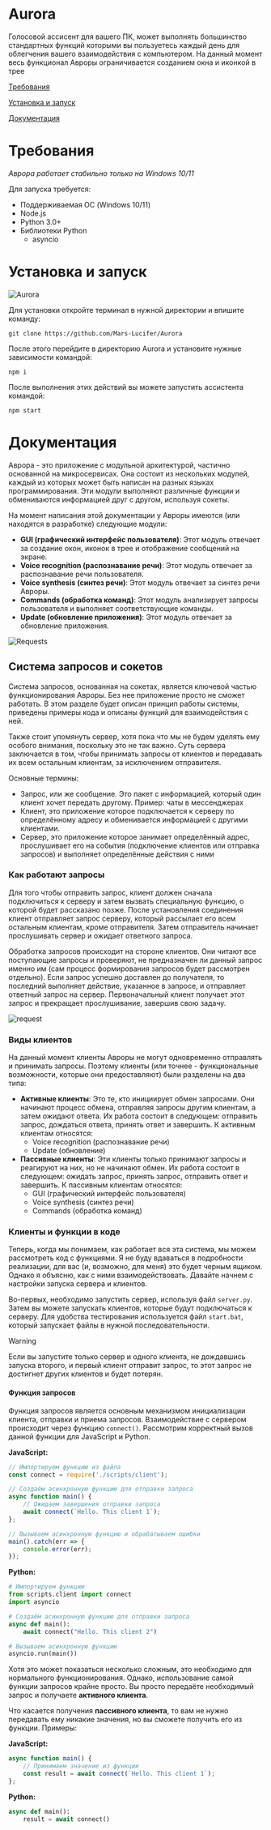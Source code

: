# Aurora

Голосовой ассисент для вашего ПК, может выполнять большинство стандартных функций которыми вы пользуетесь каждый день для облегчения вашего взаимодействия с компьютером. На данный момент весь функционал Авроры ограничивается созданием окна и иконкой в трее

[Требования](#требования)

[Установка и запуск](#установка-и-запуск)

[Документация](#документация)

# Требования

*Аврора работает стабильно только на Windows 10/11*

Для запуска требуется:
- Поддерживаемая ОС (Windows 10/11)
- Node.js
- Python 3.0+
- Библиотеки Python
  - asyncio

# Установка и запуск

![Aurora](/style/img/Test1.jpg)

Для установки откройте терминал в нужной директории и впишите команду:

`git clone https://github.com/Mars-Lucifer/Aurora`

После этого перейдите в директорию Aurora и установите нужные зависимости командой:

`npm i`

После выполнения этих действий вы можете запустить ассистента командой:

`npm start`

# Документация

Аврора - это приложение с модульной архитектурой, частично основанной на микросервисах. Она состоит из нескольких модулей, каждый из которых может быть написан на разных языках программирования. Эти модули выполняют различные функции и обмениваются информацией друг с другом, используя сокеты.

На момент написания этой документации у Авроры имеются (или находятся в разработке) следующие модули:
- **GUI (графический интерфейс пользователя)**: Этот модуль отвечает за создание окон, иконок в трее и отображение сообщений на экране.
- **Voice recognition (распознавание речи)**: Этот модуль отвечает за распознавание речи пользователя.
- **Voice synthesis (синтез речи)**: Этот модуль отвечает за синтез речи Авроры.
- **Commands (обработка команд)**: Этот модуль анализирует запросы пользователя и выполняет соответствующие команды.
- **Update (обновление приложения)**: Этот модуль отвечает за обновление приложения.

![Requests](/style/img/requests.png)

## Система запросов и сокетов

Система запросов, основанная на сокетах, является ключевой частью функционирования Авроры. Без нее приложение просто не сможет работать. В этом разделе будет описан принцип работы системы, приведены примеры кода и описаны функций для взаимодействия с ней.

Также стоит упомянуть сервер, хотя пока что мы не будем уделять ему особого внимания, поскольку это не так важно. Суть сервера заключается в том, чтобы принимать запросы от клиентов и передавать их всем остальным клиентам, за исключением отправителя.

Основные термины:
- Запрос, или же сообщение. Это пакет с информацией, который один клиент хочет передать другому. Пример: чаты в мессенджерах
- Клиент, это приложение которое подключается к серверу по определённому адресу и обменивается информацией с другими клиентами.
- Сервер, это приложение которое занимает определённый адрес, прослушивает его на события (подключение клиентов или отправка запросов) и выполняет определённые действия с ними

### Как работают запросы

Для того чтобы отправить запрос, клиент должен сначала подключиться к серверу и затем вызвать специальную функцию, о которой будет рассказано позже. После установления соединения клиент отправляет запрос серверу, который рассылает его всем остальным клиентам, кроме отправителя. Затем отправитель начинает прослушивать сервер и ожидает ответного запроса.

Обработка запросов происходит на стороне клиентов. Они читают все поступающие запросы и проверяют, не предназначен ли данный запрос именно им (сам процесс формирования запросов будет рассмотрен отдельно). Если запрос успешно доставлен до получателя, то последний выполняет действие, указанное в запросе, и отправляет ответный запрос на сервер. Первоначальный клиент получает этот запрос и прекращает прослушивание, завершив свою задачу.

![request](/style/img/request.png)

### Виды клиентов

На данный момент клиенты Авроры не могут одновременно отправлять и принимать запросы. Поэтому клиенты (или точнее - функциональные возможности, которые они предоставляют) были разделены на два типа:
- **Активные клиенты**: Это те, кто инициирует обмен запросами. Они начинают процесс обмена, отправляя запросы другим клиентам, а затем ожидают ответа. Их работа состоит в следующем: отправить запрос, дождаться ответа, принять ответ и завершить. К активным клиентам относятся:
  - Voice recognition (распознавание речи)
  - Update (обновление)
- **Пассивные клиенты**: Эти клиенты только принимают запросы и реагируют на них, но не начинают обмен. Их работа состоит в следующем: ожидать запрос, принять запрос, отправить ответ и завершить. К пассивным клиентам относятся:
  - GUI (графический интерфейс пользователя)
  - Voice synthesis (синтез речи)
  - Commands (обработка команд)
 
### Клиенты и функции в коде

Теперь, когда мы понимаем, как работает вся эта система, мы можем рассмотреть код с функциями. Я не буду вдаваться в подробности реализации, для вас (и, возможно, для меня) это будет черным ящиком. Однако я объясню, как с ними взаимодействовать. Давайте начнем с настройки запуска сервера и клиентов.

Во-первых, необходимо запустить сервер, используя файл `server.py`. Затем вы можете запускать клиентов, которые будут подключаться к серверу. Для удобства тестирования используется файл `start.bat`, который запускает файлы в нужной последовательности.

> [!WARNING]
> Если вы запустите только сервер и одного клиента, не дождавшись запуска второго, и первый клиент отправит запрос, то этот запрос не достигнет других клиентов и будет потерян.

#### Функция запросов

Функция запросов является основным механизмом инициализации клиента, отправки и приема запросов. Взаимодействие с сервером происходит через функцию `connect()`. Рассмотрим корректный вызов данной функции для JavaScript и Python.

**JavaScript:**
```javascript
// Импортируем функцию из файла
const connect = require('./scripts/client');

// Создаём асинхронную функцию для отправки запроса
async function main() {
    // Ожидаем завершения отправки запроса
    await connect(`Hello. This client 1`);
};

// Вызываем асинхронную функцию и обрабатываем ошибки
main().catch(err => {
    console.error(err);
});
```

**Python:**
```python
# Импортируем функцию
from scripts.client import connect
import asyncio

# Создаём асинхронную функцию для отправки запроса
async def main():
    await connect("Hello. This client 2")

# Вызываем асинхронную функцию
asyncio.run(main())
```

Хотя это может показаться несколько сложным, это необходимо для нормального функционирования. Однако, использование самой функции запросов крайне просто. Вы просто передаёте необходимый запрос и получаете **активного клиента**. 

Что касается получения **пассивного клиента**, то вам не нужно передавать ему никакие значения, но вы сможете получить его из функции. Примеры:

**JavaScript:**
```javascript
async function main() {
    // Принимаем значение из функции
    const result = await connect(`Hello. This client 1`);
};
```

**Python:**
```python
async def main():
    result = await connect()
```
